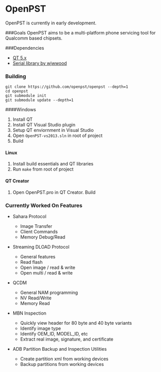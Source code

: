 # OpenPST

OpenPST is currently in early development.

###Goals
OpenPST aims to be a multi-platform phone servicing tool for Qualcomm based chipsets.

###Dependencies

 - [QT 5.x](https://www.qt.io/download/)
 - [Serial library by wjwwood](http://wjwwood.github.com/serial/)

### Building

    git clone https://github.com/openpst/openpst --depth=1
    cd openpst
    git submodule init
    git submodule update --depth=1

####Windows

 1. Install QT
 2. Install QT Visual Studio plugin
 3. Setup QT enviornment in Visual Studio
 4. Open `OpenPST-vs2013.sln` in root of project
 5. Build

#### Linux

 1. Install build essentials and QT libraries
 2. Run `make` from root of project

#### QT Creator

 1. Open OpenPST.pro in QT Creator. Build

### Currently Worked On Features
- Sahara Protocol
	- Image Transfer
	- Client Commands
	- Memory Debug/Read

- Streaming DLOAD Protocol
	- General features
	- Read flash
	- Open image / read & write
	- Open multi / read & write

- QCDM
	- General NAM programming
	- NV Read/Write
	- Memory Read
	
- MBN Inspection
	- Quickly view header for 80 byte and 40 byte variants
	- Identify image type
	- Identify OEM_ID, MODEL_ID, etc
	- Extract real image, signature, and certificate
	
- ADB Partition Backup and Inspection Utilities
	- Create partition xml from working devices
	- Backup partitions from working devices
